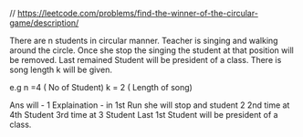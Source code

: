// https://leetcode.com/problems/find-the-winner-of-the-circular-game/description/

There are n students in circular manner.
Teacher is singing and walking around the circle. Once she stop the singing the student at that position will be removed.
Last remained Student will be president of a class.
There is song length k will be given.


e.g
n =4 ( No of Student)
k = 2 ( Length of song)


Ans will - 1
Explaination -
in 1st Run she will stop and student 2
2nd time at 4th Student
3rd time at 3 Student
Last 1st Student will be president of a class.